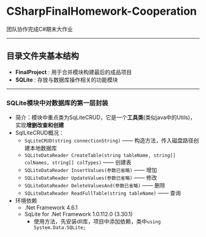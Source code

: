 # CSharpFinalHomework-Cooperation
团队协作完成C#期末大作业
*********************
## 目录文件夹基本结构
  * **FinalProject** : 用于合并模块构建最后的成品项目
  * **SQLite** : 存放与数据库操作相关的功能模块

*************

### SQLite模块中对数据库的第一层封装 

* 简介：模块中重点类为SqLiteCRUD，它是一个**工具类**(类似java中的Utils)，实现**增删改查和创建**
* SqlLiteCRUD概况：
  * `SqLiteCRUD(string connectionString)` —— 构造方法，传入磁盘路径创建本地数据库
  * `SQLiteDataReader CreateTable(string tableName, string[] colNames, string[] colTypes)` —— 创建表
  * `SQLiteDataReader InsertValues(参数已省略)` —— 增加
  *  `SQLiteDataReader UpdateValues(参数已省略)` —— 修改
  * `SQLiteDataReader DeleteValuesAnd(参数已省略)` —— 删除
  *  `SQLiteDataReader ReadFullTable(string tableName)` —— 查询
* 环境依赖
  * .Net Framework 4.6.1
  * SqLite for .Net Framework 1.0.112.0 (3.30.1)
    * 使用方法，先安装dll库，项目中添加依赖，类中`using System.Data.SQLite;`
